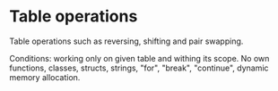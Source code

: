 # Table operations

Table operations such as reversing, shifting and pair swapping.

Conditions: working only on given table and withing its scope. No own functions, classes, structs, strings, "for", "break", "continue", dynamic memory allocation.
